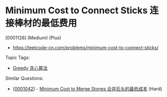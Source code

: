 # Minimum Cost to Connect Sticks 连接棒材的最低费用

[0001126] (Medium) (Plus)

- https://leetcode-cn.com/problems/minimum-cost-to-connect-sticks/

Topic Tags:

- [Greedy 贪心算法](https://leetcode-cn.com/tag/greedy/)

Similar Questions:

- [[0001042](https://leetcode-cn.com/problems/minimum-cost-to-merge-stones/)] - [Minimum Cost to Merge Stones 合并石头的最低成本](./0001042.minimum-cost-to-merge-stones.md) (Hard)
